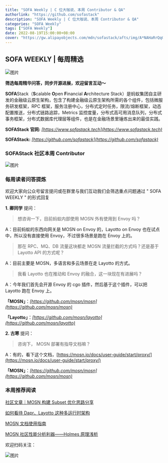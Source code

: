 ```yaml
---
title: "SOFA Weekly | C 位大咖说、本周 Contributor & QA"
authorlink: "https://github.com/sofastack"
description: "SOFA Weekly | C 位大咖说、本周 Contributor & QA"
categories: "SOFA Weekly"
tags: ["SOFA Weekly"]
date: 2022-08-19T15:00:00+08:00
cover: "https://gw.alipayobjects.com/mdn/sofastack/afts/img/A*NAHaRrQqGzAAAAAAAAAAAAAAARQnAQ"
---
```


## SOFA WEEKLY | 每周精选

![图片](https://p3-juejin.byteimg.com/tos-cn-i-k3u1fbpfcp/1e08fca65f7643c783d33f590bb41d5a~tplv-k3u1fbpfcp-zoom-1.image)

**筛选每周精华问答，同步开源进展，欢迎留言互动～**

**SOFA**Stack（**S**calable **O**pen **F**inancial **A**rchitecture Stack）是蚂蚁集团自主研发的金融级云原生架构，包含了构建金融级云原生架构所需的各个组件，包括微服务研发框架，RPC 框架，服务注册中心，分布式定时任务，限流/熔断框架，动态配置推送，分布式链路追踪，Metrics 监控度量，分布式高可用消息队列，分布式事务框架，分布式数据库代理层等组件，也是在金融场景里锤炼出来的最佳实践。

**SOFAStack 官网:** *[https://www.sofastack.tech](https://www.sofastack.tech)*

**SOFAStack:** *[https://github.com/sofastack](https://github.com/sofastack)*

### SOFAStack 社区本周 Contributor

![图片](https://gw.alipayobjects.com/mdn/rms_1c90e8/afts/img/A*Jk1rRZdQ8u4AAAAAAAAAAAAAARQnAQ)

### 每周读者问答提炼

欢迎大家向公众号留言提问或在群里与我们互动我们会筛选重点问题通过 " SOFA WEEKLY " 的形式回复

**1. 卿同学** 提问：

>想咨询一下，目前蚂蚁内部使用 MOSN 外有使用到 Envoy 吗？

A：目前蚂蚁的东西向网关是 MOSN on Envoy 的，Layotto on Envoy 也在试点中，所以没有直接使用 Envoy，不过很多场景是跑在 Envoy 上的。

>那在 RPC、MQ、DB 流量这块都走 MOSN 流量拦截的方式吗？还是基于 Layotto API 的方式呢？

A：目前主要是 MOSN，多语言和多云场景在走 Layotto 的方式。

>我看 Layotto 也在推动和 Envoy 的融合，这一块现在有进展吗？

A：今年我们首先会开源 Envoy 的 cgo 插件，然后基于这个插件，可以把 Layotto 跑在 Envoy 上。

**「MOSN」**：*[https://github.com/mosn/mosn](https://github.com/mosn/mosn)*

**「Layotto」**：*[https://github.com/mosn/layotto](https://github.com/mosn/layotto)*

**2. 古寒** 提问：

>咨询下， MOSN 部署有指导文档嘛？

A：有的，看下这个文档，[https://mosn.io/docs/user-guide/start/proxy/](https://mosn.io/docs/user-guide/start/proxy/)

**「MOSN」**：*[https://github.com/mosn/mosn](https://github.com/mosn/mosn)*

### 本周推荐阅读

[社区文章｜MOSN 构建 Subset 优化思路分享](https://mp.weixin.qq.com/s?__biz=MzUzMzU5Mjc1Nw==&mid=2247511573&idx=1&sn=86019e1570b797f0d4c7f4aa2bcf2ad3&chksm=faa341cfcdd4c8d9aea24212d29c31f2732ec88ee65271703d2caa96dabc114e873f975fec8f&scene=21)

[如何看待 Dapr、Layotto 这种多运行时架构](https://mp.weixin.qq.com/s?__biz=MzUzMzU5Mjc1Nw==&mid=2247510516&idx=1&sn=eff21915cd0ac1a8c8e3f126b549a605&chksm=faa3462ecdd4cf38ab6ab0c7201902fb53d54cea4865f9b7d7cdcdc7eaa00cf354d8b05e5393&scene=21)

[MOSN 文档使用指南](https://mp.weixin.qq.com/s?__biz=MzUzMzU5Mjc1Nw==&mid=2247507103&idx=1&sn=e8da41af0ceaa18ae13f31ca2905da8e&chksm=faa33345cdd4ba5397a43adfe8cabdc85321d3f9f14066c470885b41e2f704ec505a9f086cec&scene=21)

[MOSN 社区性能分析利器——Holmes 原理浅析](https://mp.weixin.qq.com/s?__biz=MzUzMzU5Mjc1Nw==&mid=2247504968&idx=1&sn=4f7034cd1732860e3ca6b808f6ad7d53&chksm=faa33b92cdd4b28471859a646f1eb8be8db65853711aedbdb1cd9932f6fce89939036074527a&scene=21)

欢迎扫码关注：

![图片](https://p3-juejin.byteimg.com/tos-cn-i-k3u1fbpfcp/7091a7c36cec45f292225f4e9c92161e~tplv-k3u1fbpfcp-zoom-1.image)
